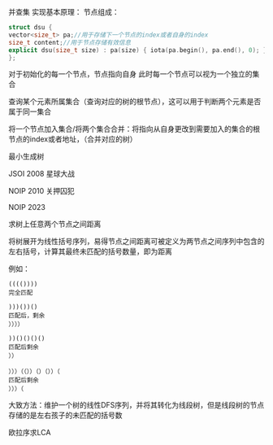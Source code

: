 


并查集
实现基本原理：
节点组成：
```cpp
struct dsu { 
vector<size_t> pa;//用于存储下一个节点的index或者自身的index 
size_t content;//用于节点存储有效信息
explicit dsu(size_t size) : pa(size) { iota(pa.begin(), pa.end(), 0); }//初始化所有节点
};
```
对于初始化的每一个节点，节点指向自身
此时每一个节点可以视为一个独立的集合

查询某个元素所属集合（查询对应的树的根节点），这可以用于判断两个元素是否属于同一集合


将一个节点加入集合/将两个集合合并：将指向从自身更改到需要加入的集合的根节点的index或者地址，（合并对应的树）


最小生成树

JSOI 2008 星球大战

NOIP 2010 关押囚犯

NOIP 2023



求树上任意两个节点之间距离

将树展开为线性括号序列，易得节点之间距离可被定义为两节点之间序列中包含的左右括号，计算其最终未匹配的括号数量，即为距离

例如：
```
(((())))
完全匹配

)))())()
匹配后，剩余
））））

))()()()()
匹配后剩余
））

）））（（））（）（））（
匹配后剩余
）））（

```

大致方法：维护一个树的线性DFS序列，并将其转化为线段树，但是线段树的节点存储的是左右孩子的未匹配的括号数


欧拉序求LCA